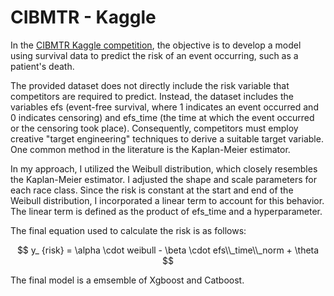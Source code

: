 # CIBMTR - Kaggle

In the [CIBMTR Kaggle competition](https://www.kaggle.com/competitions/equity-post-HCT-survival-predictions/overview), the objective is to develop a model using survival data to predict the risk of an event occurring, such as a patient's death.

The provided dataset does not directly include the risk variable that competitors are required to predict. Instead, the dataset includes the variables efs (event-free survival, where 1 indicates an event occurred and 0 indicates censoring) and efs_time (the time at which the event occurred or the censoring took place). Consequently, competitors must employ creative "target engineering" techniques to derive a suitable target variable. One common method in the literature is the Kaplan-Meier estimator.

In my approach, I utilized the Weibull distribution, which closely resembles the Kaplan-Meier estimator. I adjusted the shape and scale parameters for each race class. Since the risk is constant at the start and end of the Weibull distribution, I incorporated a linear term to account for this behavior. The linear term is defined as the product of efs_time and a hyperparameter.

The final equation used to calculate the risk is as follows:

$$ y_ {risk} = \alpha \cdot weibull - \beta \cdot efs\\_time\\_norm + \theta $$

The final model is a emsemble of Xgboost and Catboost.
